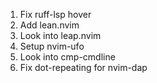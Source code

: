 1. Fix ruff-lsp hover
2. Add lean.nvim
3. Look into leap.nvim
4. Setup nvim-ufo
5. Look into cmp-cmdline
6. Fix dot-repeating for nvim-dap
